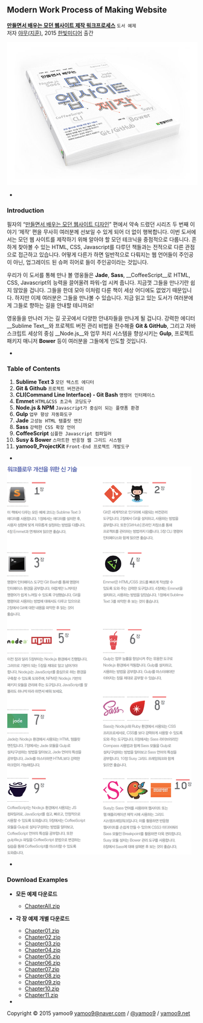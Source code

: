 ## Modern Work Process of Making Website
__[만들면서 배우는 모던 웹사이트 제작 워크프로세스](http://www.yes24.com/24/goods/17552667)__ `도서 예제`<br>
저자 [야무(지훈)](http://yamoo9.net), 2015 [한빛미디어](http://hanb.co.kr) 출간<br>

<img src="Assets/book-cover.jpg" alt="만들면서 배우는 모던 웹사이트 제작">

-
<h3 title="소개">Introduction</h3>

필자의 “[만들면서 배우는 모던 웹사이트 디자인](http://book.naver.com/bookdb/book_detail.nhn?bid=7459812)” 편에서 약속 드렸던 시리즈 두 번째 이야기 ‘제작’ 편을 무사히 여러분께 선보일 수 있게 되어 더 없이 행복합니다. 이번 도서에서는 모던 웹 사이트를 제작하기 위해 알아야 할 모던 테크닉을 중점적으로 다룹니다. 흔하게 찾아볼 수 있는 HTML, CSS, Javascript를 다루던 책들과는 전적으로 다른 관점으로 접근하고 있습니다. 어떻게 다른가 하면 일반적으로 다뤄지는 웹 언어들이 주인공이 아닌, 업그레이드 된 슈퍼 히어로 들이 주인공이라는 것입니다.

우리가 이 도서를 통해 만나 볼 영웅들은 __Jade__, __Sass__, __CoffeeScript__로 HTML, CSS, Javascript의 능력을 끌어올려 파워-업 시켜 줍니다. 지금껏 그들을 만나기란 쉽지 않았을 겁니다. 그들을 한데 모아 이처럼 다룬 책이 세상 어디에도 없었기 때문입니다. 하지만 이제 여러분은 그들을 만나볼 수 있습니다. 지금 읽고 있는 도서가 여러분에게 그들로 향하는 길을 안내할 테니까요!

영웅들을 만나러 가는 길 곳곳에서 다양한 안내자들을 만나게 될 겁니다. 강력한 에디터 __Sublime Text__와 프로젝트 버전 관리 비법을 전수해줄 __Git & GitHub__, 그리고 자바스크립트 세상의 중심 __Node.js__와 업무 처리 시스템을 향상시키는 __Gulp__, 프로젝트 패키지 매니저 __Bower__ 등이 여러분을 그들에게 인도할 것입니다.

-
<h3 title="목차">Table of Contents</h3>

1. __Sublime Text 3__ `모던 텍스트 에디터`
2. __Git & Github__ `프로젝트 버전관리`
3. __CLI(Command Line Interface) - Git Bash__ `명령어 인터페이스`
4. __Emmet__ `HTML&CSS 초고속 코딩도구`
5. __Node.js & NPM__ `Javascript가 중심이 되는 플랫폼 환경`
6. __Gulp__ `업무 향상 자동화도구`
7. __Jade__ `고성능 HTML 템플릿 엔진`
8. __Sass__ `강력한 CSS 확장 언어`
9. __CoffeeScript__ `심플한 Javascript 컴파일러`
10. __Susy & Bower__ `스마트한 반응형 웹 그리드 시스템`
11. __yamoo9_ProjectKit__ `Front-End 프로젝트 개발도구`

-
![만들면서 배우는 모던 웹사이트 제작](Assets/chapters.jpg)

-
<h3 title="예제 다운로드">Download Examples</h3>

- __모든 예제 다운로드__
  - [ChapterAll.zip](https://github.com/yamoo9/Making-Modern-Web-Design-Work-Process/archive/master.zip)

- __각 장 예제 개별 다운로드__
  - [Chapter01.zip](https://github.com/yamoo9/Making-Modern-Web-Design-Work-Process/archive/SublimeText.zip)
  - [Chapter02.zip](https://github.com/yamoo9/Making-Modern-Web-Design-Work-Process/archive/Git-GitHub-Gist.zip)
  - [Chapter03.zip](https://github.com/yamoo9/Making-Modern-Web-Design-Work-Process/archive/CLI.zip)
  - [Chapter04.zip](https://github.com/yamoo9/Making-Modern-Web-Design-Work-Process/archive/Emmet.zip)
  - [Chapter05.zip](https://github.com/yamoo9/Making-Modern-Web-Design-Work-Process/archive/Nodejs.zip)
  - [Chapter06.zip](https://github.com/yamoo9/Making-Modern-Web-Design-Work-Process/archive/Gulp.zip)
  - [Chapter07.zip](https://github.com/yamoo9/Making-Modern-Web-Design-Work-Process/archive/Jade.zip)
  - [Chapter08.zip](https://github.com/yamoo9/Making-Modern-Web-Design-Work-Process/archive/Sass.zip)
  - [Chapter09.zip](https://github.com/yamoo9/Making-Modern-Web-Design-Work-Process/archive/CoffeeScript.zip)
  - [Chapter10.zip](https://github.com/yamoo9/Making-Modern-Web-Design-Work-Process/archive/susy.zip)
  - [Chapter11.zip](https://github.com/yamoo9/Making-Modern-Web-Design-Work-Process/archive/yamoo9_ProjectKit.zip)

-
Copyright © 2015 yamoo9 <yamoo9@naver.com> / [@yamoo9](https://facebook.com/yamoo9) / [yamoo9.net](http://yamoo9.net/)

